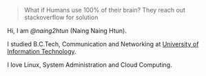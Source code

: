 > What if Humans use 100% of their brain? They reach out stackoverflow for solution

Hi, I am _@naing2htun_ (Naing Naing Htun). 

I studied B.C.Tech, Communication and Networking at [University of Information Technology](https://www.uit.edu.mm/#).

I love Linux, System Administration and Cloud Computing. 
